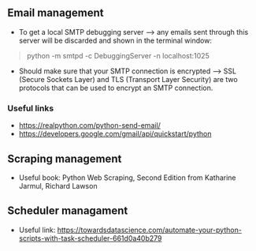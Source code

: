 ## Email management

* To get a local SMTP debugging server --> any emails sent through this server will be discarded and shown in the terminal window:

> python -m smtpd -c DebuggingServer -n localhost:1025

* Should make sure that your SMTP connection is encrypted --> SSL (Secure Sockets Layer) and TLS (Transport Layer Security) are two protocols that can be used to encrypt an SMTP connection.

### Useful links
* https://realpython.com/python-send-email/
* https://developers.google.com/gmail/api/quickstart/python


## Scraping management
* Useful book: Python Web Scraping, Second Edition from Katharine Jarmul, Richard Lawson


## Scheduler managament
* Useful link: https://towardsdatascience.com/automate-your-python-scripts-with-task-scheduler-661d0a40b279
